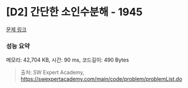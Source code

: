 # [D2] 간단한 소인수분해 - 1945 

[문제 링크](https://swexpertacademy.com/main/code/problem/problemDetail.do?contestProbId=AV5Pl0Q6ANQDFAUq) 

### 성능 요약

메모리: 42,704 KB, 시간: 90 ms, 코드길이: 490 Bytes



> 출처: SW Expert Academy, https://swexpertacademy.com/main/code/problem/problemList.do